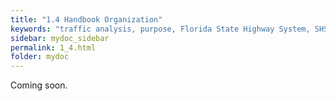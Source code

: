 ```yaml
---
title: "1.4 Handbook Organization"
keywords: "traffic analysis, purpose, Florida State Highway System, SHS"
sidebar: mydoc_sidebar
permalink: 1_4.html
folder: mydoc
---
```


<p>
  Coming soon.
</p>
